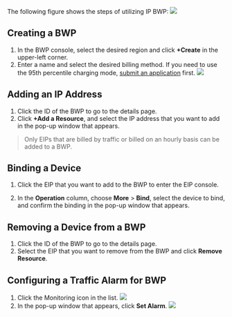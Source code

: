 The following figure shows the steps of utilizing IP BWP:
![](https://main.qcloudimg.com/raw/8c34e3b59c7d733227a530348186280a.png)

## Creating a BWP
1. In the BWP console, select the desired region and click **+Create** in the upper-left corner.
2. Enter a name and select the desired billing method. If you need to use the 95th percentile charging mode, [submit an application](https://cloud.tencent.com/act/apply/bwp) first.
![](https://main.qcloudimg.com/raw/e164f16d8e9c65091df490b7a6a9b609.png)
 
## Adding an IP Address
1. Click the ID of the BWP to go to the details page.
2. Click **+Add a Resource**, and select the IP address that you want to add in the pop-up window that appears.
>Only EIPs that are billed by traffic or billed on an hourly basis can be added to a BWP.
>
<!--![]()-->

## Binding a Device
1. Click the EIP that you want to add to the BWP to enter the EIP console.
<!--![]()-->
2. In the **Operation** column, choose **More** > **Bind**, select the device to bind, and confirm the binding in the pop-up window that appears.

## Removing a Device from a BWP
1. Click the ID of the BWP to go to the details page.
2. Select the EIP that you want to remove from the BWP and click **Remove Resource**.
<!--![]()-->
 
## Configuring a Traffic Alarm for BWP
1. Click the Monitoring icon in the list.
![](https://main.qcloudimg.com/raw/48dbe7487388faadc3dec83cba3f44c8.png)
2. In the pop-up window that appears, click **Set Alarm**.
![](https://main.qcloudimg.com/raw/5d094150d809bdcf0db608d549e43eab.png)
